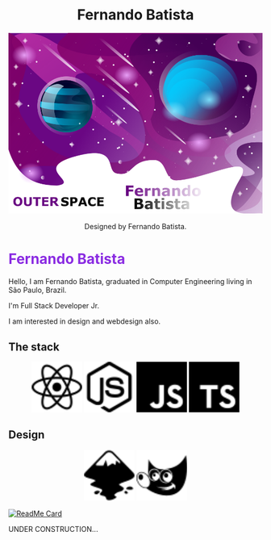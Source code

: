 <h1 align="center">Fernando Batista</h1>
<p align="center">
<img src="./.github/outerspace.png"/>
</p>

<p align="center">
Designed by Fernando Batista.
</p>



<h1 style="color: blueviolet">Fernando Batista</h1>

<p>Hello, I am Fernando Batista, graduated in Computer Engineering living in São Paulo, Brazil.

I'm Full Stack Developer Jr. 

I am interested in design and webdesign also.</p>

<h2>The stack</h2>
<p align="center">
<img src="./.github/react.svg" width="100px" height="100px"/>
<img src="./.github/node-dot-js.svg"width="100px" height="100px"/>
<img src="./.github/javascript.svg"width="100px" height="100px"/>
<img src="./.github/typescript.svg"width="100px" height="100px"/>
</p>

<h2>Design</h2>
<p align="center">
<img src="./.github/inkscape.svg" width="100px" height="100px"/>
<img src="https://raw.githubusercontent.com/Nandosbx/Nandosbx/ed7fa970564d548193a266f7c2192d67483d59b6/.github/gimp.svg" width="100px" height="100px"/>
</p>

[![ReadMe Card](https://github-readme-stats.vercel.app/api/pin/?username=Nandosbx&repo=Design)](https://github.com/Nandosbx/Design)


<p> UNDER CONSTRUCTION...</p>
